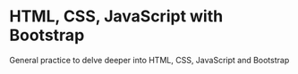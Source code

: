 ﻿# HTML, CSS, JavaScript with Bootstrap
General practice to delve deeper into HTML, CSS, JavaScript and Bootstrap
